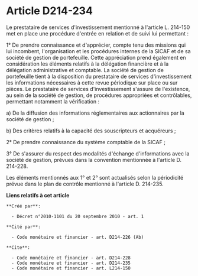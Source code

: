 # Article D214-234

Le prestataire de services d'investissement mentionné à l'article L. 214-150 met en place une procédure d'entrée en relation
et de suivi lui permettant : 

1° De prendre connaissance et d'apprécier, compte tenu des missions qui lui incombent, l'organisation et les procédures
internes de la SICAF et de sa société de gestion de portefeuille. Cette appréciation prend également en considération les
éléments relatifs à la délégation financière et à la délégation administrative et comptable. La société de gestion de
portefeuille tient à la disposition du prestataire de services d'investissement les informations nécessaires à cette revue
périodique sur place ou sur pièces. Le prestataire de services d'investissement s'assure de l'existence, au sein de la
société de gestion, de procédures appropriées et contrôlables, permettant notamment la vérification : 

a) De la diffusion des informations réglementaires aux actionnaires par la société de gestion ; 

b) Des critères relatifs à la capacité des souscripteurs et acquéreurs ; 

2° De prendre connaissance du système comptable de la SICAF ; 

3° De s'assurer du respect des modalités d'échange d'informations avec la société de gestion, prévues dans la convention
mentionnée à l'article D. 214-228. 

Les éléments mentionnés aux 1° et 2° sont actualisés selon la périodicité prévue dans le plan de contrôle mentionné à
l'article D. 214-235.

**Liens relatifs à cet article**

	**Créé par**:

	  - Décret n°2010-1101 du 20 septembre 2010 - art. 1

	**Cité par**:

	  - Code monétaire et financier - art. D214-226 (Ab)

	**Cite**:

	  - Code monétaire et financier - art. D214-228
	  - Code monétaire et financier - art. D214-235
	  - Code monétaire et financier - art. L214-150
